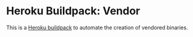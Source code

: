 # Heroku Buildpack: Vendor

This is a [Heroku buildpack][buildpack] to automate the creation of
vendored binaries.

[buildpack]: http://devcenter.heroku.com/articles/buildpack
